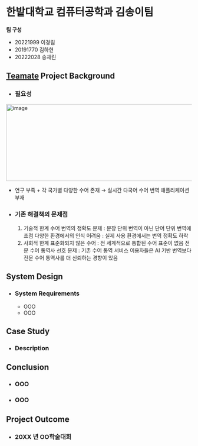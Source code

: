 # 한밭대학교 컴퓨터공학과 김송이팀

**팀 구성**
- 20221999 이경림 
- 20191770 김하현
- 20222028 송채린

## <u>Teamate</u> Project Background
- ### 필요성
<img width="942" height="208" alt="image" src="https://github.com/user-attachments/assets/2c9bd55e-fba2-45ad-b6b6-ff8f9bdf966d" />

  - 연구 부족 + 각 국가별 다양한 수어 존재 → 실시간 다국어 수어 번역 애플리케이션 부재
- ### 기존 해결책의 문제점
  1. 기술적 한계
    수어 번역의 정확도 문제 : 문장 단위 번역이 아닌 단어 단위 번역에 초점
    다양한 환경에서의 인식 어려움 : 실제 사용 환경에서는 번역 정확도 하락
  2. 사회적 한계
    표준화되지 않은 수어 : 전 세계적으로 통합된 수어 표준이 없음
    전문 수어 통역사 선호 문제 : 기존 수어 통역 서비스 이용자들은 AI 기반 번역보다 전문 수어 통역사를 더 신뢰하는 경향이 있음
  
## System Design
  - ### System Requirements
    - OOO
    - OOO
    
## Case Study
  - ### Description
  
  
## Conclusion
  - ### OOO
  - ### OOO
  
## Project Outcome
- ### 20XX 년 OO학술대회 
